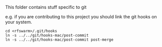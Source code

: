 This folder contains stuff specific to git

e.g. if you are contributing to this project you should link the git hooks on your system.

```
cd <rfswarm>/.git/hooks
ln -s ../../git/hooks-mac/post-commit
ln -s ../../git/hooks-mac/post-commit post-merge
```
